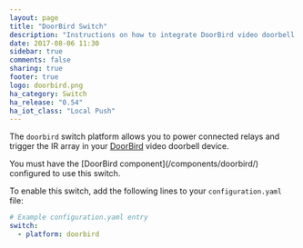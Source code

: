 ```yaml
---
layout: page
title: "DoorBird Switch"
description: "Instructions on how to integrate DoorBird video doorbell relays into Home Assistant."
date: 2017-08-06 11:30
sidebar: true
comments: false
sharing: true
footer: true
logo: doorbird.png
ha_category: Switch
ha_release: "0.54"
ha_iot_class: "Local Push"
---
```


The `doorbird` switch platform allows you to power connected relays and trigger the IR array in your [DoorBird](http://www.doorbird.com/) video doorbell device.

<p class='note'>
You must have the [DoorBird component](/components/doorbird/) configured to use this switch.
</p>

To enable this switch, add the following lines to your `configuration.yaml` file:

```yaml
# Example configuration.yaml entry
switch:
  - platform: doorbird
```
